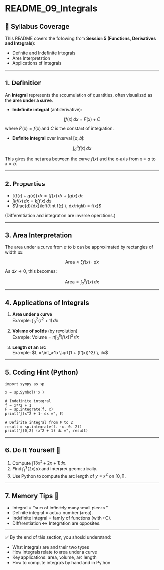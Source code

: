 # README_09_Integrals

## 📌 Syllabus Coverage
This README covers the following from **Session 5 (Functions, Derivatives and Integrals)**:
- Definite and Indefinite Integrals
- Area Interpretation
- Applications of Integrals

---

## 1. Definition
An **integral** represents the accumulation of quantities, often visualized as the **area under a curve**.  

- **Indefinite integral** (antiderivative):  

$$
\int f(x) \, dx = F(x) + C
$$

where $F'(x) = f(x)$ and $C$ is the constant of integration.  

- **Definite integral** over interval $[a, b]$:  

$$
\int_a^b f(x) \, dx
$$

This gives the net area between the curve $f(x)$ and the x-axis from $x=a$ to $x=b$.  

---

## 2. Properties
- $\int (f(x) + g(x)) \, dx = \int f(x) \, dx + \int g(x) \, dx$  
- $\int k f(x) \, dx = k \int f(x) \, dx$  
- $\frac{d}{dx}\left(\int f(x) \, dx\right) = f(x)$  

(Differentiation and integration are inverse operations.)  

---

## 3. Area Interpretation
The area under a curve from $a$ to $b$ can be approximated by rectangles of width $dx$:  

$$
\text{Area} \approx \sum f(x) \cdot dx
$$

As $dx \to 0$, this becomes:  

$$
\text{Area} = \int_a^b f(x) \, dx
$$

---

## 4. Applications of Integrals
1. **Area under a curve**  
   Example: $\int_0^2 (x^2 + 1) \, dx$  

2. **Volume of solids** (by revolution)  
   Example: Volume = $\pi \int_a^b [f(x)]^2 \, dx$  

3. **Length of an arc**  
   Example: $L = \int_a^b \sqrt{1 + (f'(x))^2} \, dx$  

---

## 5. Coding Hint (Python)
    import sympy as sp

    x = sp.Symbol('x')

    # Indefinite integral
    f = x**2 + 1
    F = sp.integrate(f, x)
    print("∫(x^2 + 1) dx =", F)

    # Definite integral from 0 to 2
    result = sp.integrate(f, (x, 0, 2))
    print("∫[0,2] (x^2 + 1) dx =", result)

---

## 6. Do It Yourself 🚀
1. Compute $\int (3x^2 + 2x + 1) dx$.  
2. Find $\int_1^3 (2x) dx$ and interpret geometrically.  
3. Use Python to compute the arc length of $y = x^2$ on $[0,1]$.  

---

## 7. Memory Tips 🧠
- Integral = “sum of infinitely many small pieces.”  
- Definite integral = actual number (area).  
- Indefinite integral = family of functions (with +C).  
- Differentiation ↔ Integration are opposites.  

---

✅ By the end of this section, you should understand:
- What integrals are and their two types  
- How integrals relate to area under a curve  
- Key applications: area, volume, arc length  
- How to compute integrals by hand and in Python  
